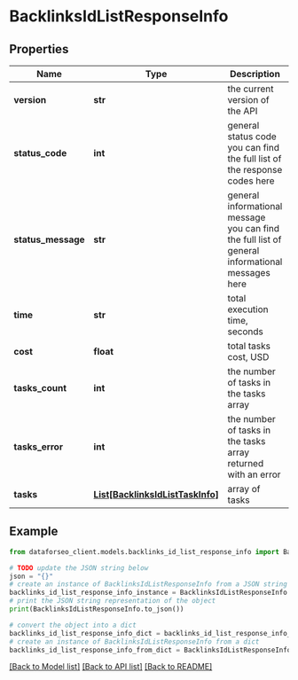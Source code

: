# BacklinksIdListResponseInfo


## Properties

Name | Type | Description | Notes
------------ | ------------- | ------------- | -------------
**version** | **str** | the current version of the API | [optional] 
**status_code** | **int** | general status code you can find the full list of the response codes here | [optional] 
**status_message** | **str** | general informational message you can find the full list of general informational messages here | [optional] 
**time** | **str** | total execution time, seconds | [optional] 
**cost** | **float** | total tasks cost, USD | [optional] 
**tasks_count** | **int** | the number of tasks in the tasks array | [optional] 
**tasks_error** | **int** | the number of tasks in the tasks array returned with an error | [optional] 
**tasks** | [**List[BacklinksIdListTaskInfo]**](BacklinksIdListTaskInfo.md) | array of tasks | [optional] 

## Example

```python
from dataforseo_client.models.backlinks_id_list_response_info import BacklinksIdListResponseInfo

# TODO update the JSON string below
json = "{}"
# create an instance of BacklinksIdListResponseInfo from a JSON string
backlinks_id_list_response_info_instance = BacklinksIdListResponseInfo.from_json(json)
# print the JSON string representation of the object
print(BacklinksIdListResponseInfo.to_json())

# convert the object into a dict
backlinks_id_list_response_info_dict = backlinks_id_list_response_info_instance.to_dict()
# create an instance of BacklinksIdListResponseInfo from a dict
backlinks_id_list_response_info_from_dict = BacklinksIdListResponseInfo.from_dict(backlinks_id_list_response_info_dict)
```
[[Back to Model list]](../README.md#documentation-for-models) [[Back to API list]](../README.md#documentation-for-api-endpoints) [[Back to README]](../README.md)


